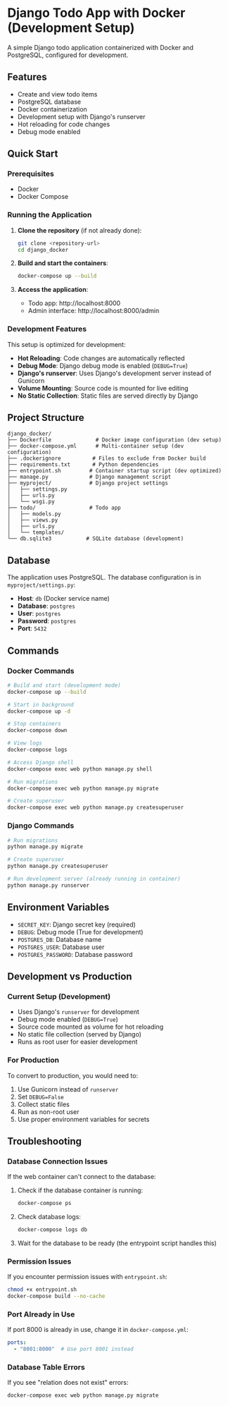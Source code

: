 # Django Todo App with Docker (Development Setup)

A simple Django todo application containerized with Docker and PostgreSQL, configured for development.

## Features

- Create and view todo items
- PostgreSQL database
- Docker containerization
- Development setup with Django's runserver
- Hot reloading for code changes
- Debug mode enabled

## Quick Start

### Prerequisites

- Docker
- Docker Compose

### Running the Application

1. **Clone the repository** (if not already done):
   ```bash
   git clone <repository-url>
   cd django_docker
   ```

2. **Build and start the containers**:
   ```bash
   docker-compose up --build
   ```

3. **Access the application**:
   - Todo app: http://localhost:8000
   - Admin interface: http://localhost:8000/admin

### Development Features

This setup is optimized for development:

- **Hot Reloading**: Code changes are automatically reflected
- **Debug Mode**: Django debug mode is enabled (`DEBUG=True`)
- **Django's runserver**: Uses Django's development server instead of Gunicorn
- **Volume Mounting**: Source code is mounted for live editing
- **No Static Collection**: Static files are served directly by Django

## Project Structure

```
django_docker/
├── Dockerfile              # Docker image configuration (dev setup)
├── docker-compose.yml      # Multi-container setup (dev configuration)
├── .dockerignore          # Files to exclude from Docker build
├── requirements.txt       # Python dependencies
├── entrypoint.sh         # Container startup script (dev optimized)
├── manage.py             # Django management script
├── myproject/            # Django project settings
│   ├── settings.py
│   ├── urls.py
│   └── wsgi.py
├── todo/                 # Todo app
│   ├── models.py
│   ├── views.py
│   ├── urls.py
│   └── templates/
└── db.sqlite3           # SQLite database (development)
```

## Database

The application uses PostgreSQL. The database configuration is in `myproject/settings.py`:

- **Host**: `db` (Docker service name)
- **Database**: `postgres`
- **User**: `postgres`
- **Password**: `postgres`
- **Port**: `5432`

## Commands

### Docker Commands

```bash
# Build and start (development mode)
docker-compose up --build

# Start in background
docker-compose up -d

# Stop containers
docker-compose down

# View logs
docker-compose logs

# Access Django shell
docker-compose exec web python manage.py shell

# Run migrations
docker-compose exec web python manage.py migrate

# Create superuser
docker-compose exec web python manage.py createsuperuser
```

### Django Commands

```bash
# Run migrations
python manage.py migrate

# Create superuser
python manage.py createsuperuser

# Run development server (already running in container)
python manage.py runserver
```

## Environment Variables

- `SECRET_KEY`: Django secret key (required)
- `DEBUG`: Debug mode (True for development)
- `POSTGRES_DB`: Database name
- `POSTGRES_USER`: Database user
- `POSTGRES_PASSWORD`: Database password

## Development vs Production

### Current Setup (Development)
- Uses Django's `runserver` for development
- Debug mode enabled (`DEBUG=True`)
- Source code mounted as volume for hot reloading
- No static file collection (served by Django)
- Runs as root user for easier development

### For Production
To convert to production, you would need to:
1. Use Gunicorn instead of `runserver`
2. Set `DEBUG=False`
3. Collect static files
4. Run as non-root user
5. Use proper environment variables for secrets

## Troubleshooting

### Database Connection Issues

If the web container can't connect to the database:

1. Check if the database container is running:
   ```bash
   docker-compose ps
   ```

2. Check database logs:
   ```bash
   docker-compose logs db
   ```

3. Wait for the database to be ready (the entrypoint script handles this)

### Permission Issues

If you encounter permission issues with `entrypoint.sh`:

   ```bash
chmod +x entrypoint.sh
docker-compose build --no-cache
   ```

### Port Already in Use

If port 8000 is already in use, change it in `docker-compose.yml`:

```yaml
ports:
  - "8001:8000"  # Use port 8001 instead
```

### Database Table Errors

If you see "relation does not exist" errors:

```bash
docker-compose exec web python manage.py migrate
``` 